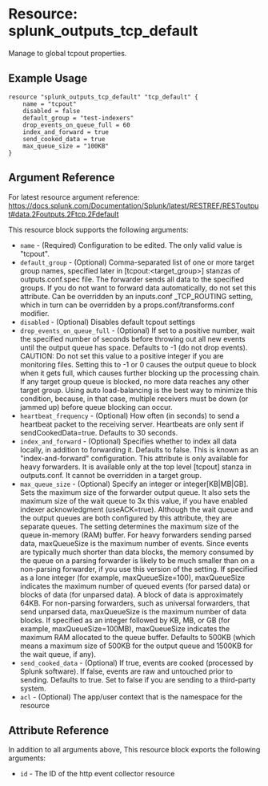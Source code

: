 # Resource: splunk_outputs_tcp_default
Manage to global tcpout properties.

## Example Usage
```
resource "splunk_outputs_tcp_default" "tcp_default" {
    name = "tcpout"
    disabled = false
    default_group = "test-indexers"
    drop_events_on_queue_full = 60
    index_and_forward = true
    send_cooked_data = true
    max_queue_size = "100KB"
}
```

## Argument Reference
For latest resource argument reference: https://docs.splunk.com/Documentation/Splunk/latest/RESTREF/RESToutput#data.2Foutputs.2Ftcp.2Fdefault

This resource block supports the following arguments:
* `name` - (Required) Configuration to be edited. The only valid value is "tcpout".
* `default_group` - (Optional) Comma-separated list of one or more target group names, specified later in [tcpout:<target_group>] stanzas of outputs.conf.spec file.
                               The forwarder sends all data to the specified groups. If you do not want to forward data automatically, do not set this attribute. Can be overridden by an inputs.conf _TCP_ROUTING setting, which in turn can be overridden by a props.conf/transforms.conf modifier.
* `disabled` - (Optional) Disables default tcpout settings
* `drop_events_on_queue_full` - (Optional) If set to a positive number, wait the specified number of seconds before throwing out all new events until the output queue has space. Defaults to -1 (do not drop events).
                                           <br>CAUTION: Do not set this value to a positive integer if you are monitoring files.
                                           Setting this to -1 or 0 causes the output queue to block when it gets full, which causes further blocking up the processing chain. If any target group queue is blocked, no more data reaches any other target group.
                                           Using auto load-balancing is the best way to minimize this condition, because, in that case, multiple receivers must be down (or jammed up) before queue blocking can occur.
* `heartbeat_frequency` - (Optional) How often (in seconds) to send a heartbeat packet to the receiving server.
                                     Heartbeats are only sent if sendCookedData=true. Defaults to 30 seconds.
* `index_and_forward` - (Optional) Specifies whether to index all data locally, in addition to forwarding it. Defaults to false.
                                   This is known as an "index-and-forward" configuration. This attribute is only available for heavy forwarders. It is available only at the top level [tcpout] stanza in outputs.conf. It cannot be overridden in a target group.
* `max_queue_size` - (Optional) Specify an integer or integer[KB|MB|GB].
                                <br>Sets the maximum size of the forwarder output queue. It also sets the maximum size of the wait queue to 3x this value, if you have enabled indexer acknowledgment (useACK=true).
                                Although the wait queue and the output queues are both configured by this attribute, they are separate queues. The setting determines the maximum size of the queue in-memory (RAM) buffer.
                                For heavy forwarders sending parsed data, maxQueueSize is the maximum number of events. Since events are typically much shorter than data blocks, the memory consumed by the queue on a parsing forwarder is likely to be much smaller than on a non-parsing forwarder, if you use this version of the setting.
                                If specified as a lone integer (for example, maxQueueSize=100), maxQueueSize indicates the maximum number of queued events (for parsed data) or blocks of data (for unparsed data). A block of data is approximately 64KB. For non-parsing forwarders, such as universal forwarders, that send unparsed data, maxQueueSize is the maximum number of data blocks.
                                If specified as an integer followed by KB, MB, or GB (for example, maxQueueSize=100MB), maxQueueSize indicates the maximum RAM allocated to the queue buffer. Defaults to 500KB (which means a maximum size of 500KB for the output queue and 1500KB for the wait queue, if any).
* `send_cooked_data` - (Optional) If true, events are cooked (processed by Splunk software). If false, events are raw and untouched prior to sending. Defaults to true.
                                  Set to false if you are sending to a third-party system.
* `acl` - (Optional) The app/user context that is the namespace for the resource

## Attribute Reference
In addition to all arguments above, This resource block exports the following arguments:

* `id` - The ID of the http event collector resource
